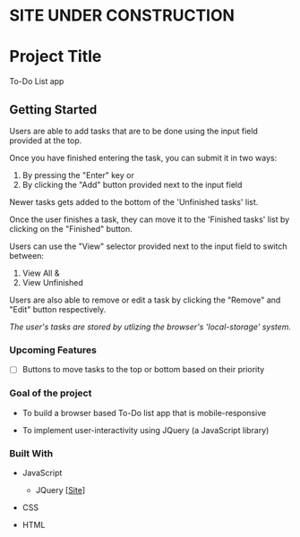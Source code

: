 # SITE UNDER CONSTRUCTION

# Project Title

To-Do List app

## Getting Started

Users are able to add tasks that are to be done using the input field provided at the top.

Once you have finished entering the task, you can submit it in two ways:  
    
1. By pressing the "Enter" key or  
2. By clicking the "Add" button provided next to the input field

Newer tasks gets added to the bottom of the 'Unfinished tasks' list.

Once the user finishes a task, they can move it to the 'Finished tasks' list by clicking on the "Finished" button.

Users can use the "View" selector provided next to the input field to switch between:

1. View All &
2. View Unfinished

Users are also able to remove or edit a task by clicking the "Remove" and "Edit" button respectively.

_The user's tasks are stored by utlizing the browser's 'local-storage' system._

### Upcoming Features

- [ ] Buttons to move tasks to the top or bottom based on their priority

### Goal of the project

- To build a browser based To-Do list app that is mobile-responsive

- To implement user-interactivity using JQuery (a JavaScript library)

### Built With

- JavaScript

  - JQuery [[Site](https://jquery.com/)]

- CSS

- HTML
